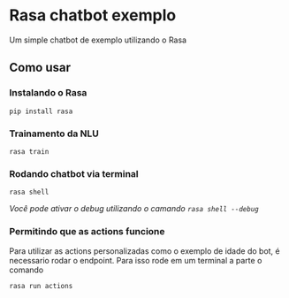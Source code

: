 # Rasa chatbot exemplo
Um simple chatbot de exemplo utilizando o Rasa

## Como usar

### Instalando o Rasa
```
pip install rasa
```

### Trainamento da NLU
```
rasa train
```

### Rodando chatbot via terminal
```
rasa shell
```
*Você pode ativar o debug utilizando o camando ```rasa shell --debug```*


### Permitindo que as actions funcione
Para utilizar as actions personalizadas como o exemplo de idade do bot, é necessario rodar o endpoint. Para isso rode em um terminal a parte o comando
```
rasa run actions
```
